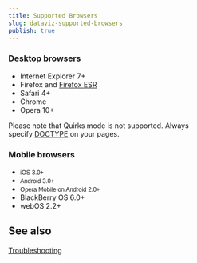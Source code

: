 ```yaml
---
title: Supported Browsers
slug: dataviz-supported-browsers
publish: true
---
```


### Desktop browsers

*   Internet Explorer 7+
*   Firefox and [Firefox ESR](http://www.mozilla.org/en-US/firefox/organizations/all.html)
*   Safari 4+
*   Chrome
*   Opera 10+ 

Please note that Quirks mode is not supported. Always specify&nbsp;[DOCTYPE](http://reference.sitepoint.com/html/doctypes)&nbsp;on your pages.

### Mobile browsers

*   <span style="font-size: 12px; background-color: #ffffff; font-family: arial,helvetica,sans-serif;">iOS 3.0+</span>&nbsp;
*   <span style="font-size: 12px; background-color: #ffffff; font-family: arial,helvetica,sans-serif;">Android 3.0+</span>&nbsp;
*   <span style="font-size: 12px; background-color: #ffffff; font-family: arial,helvetica,sans-serif;">Opera Mobile on Android 2.0+</span>&nbsp;
*   BlackBerry OS 6.0+
*   webOS 2.2+ 

## See also

[Troubleshooting](http://www.kendoui.com/documentation/dataviz/troubleshooting.aspx)